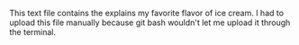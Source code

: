 This text file contains the explains my favorite flavor of ice cream. I had to upload this file manually because git bash wouldn't let me upload it through the terminal.
